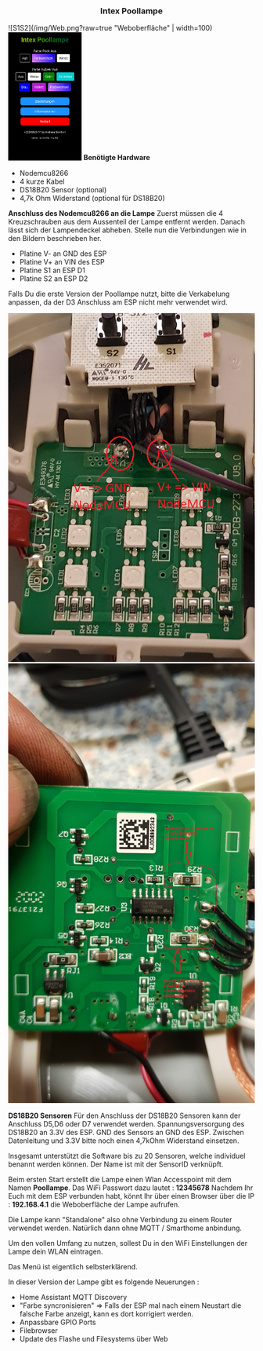### <center>Intex Poollampe</center>
![S1S2](/img/Web.png?raw=true "Weboberfläche" | width=100)
<img src="/img/Web.png" width="150">
**Benötigte Hardware**
- Nodemcu8266
- 4 kurze Kabel
- DS18B20 Sensor (optional)
- 4,7k Ohm Widerstand (optional für DS18B20)


**Anschluss des Nodemcu8266 an die Lampe**
Zuerst müssen die 4 Kreuzschrauben aus dem Aussenteil der Lampe entfernt werden.
Danach lässt sich der Lampendeckel abheben.
Stelle nun die Verbindungen wie in den Bildern beschrieben her.

- Platine V- an GND des ESP
- Platine V+ an VIN des ESP
- Platine S1 an ESP D1
- Platine S2 an ESP D2

Falls Du die erste Version der Poollampe nutzt, bitte die Verkabelung anpassen, da der D3 Anschluss am ESP nicht mehr verwendet wird.

![VINGND](/img/nodemcu-vin.png?raw=true "VIN/GND")
![S1S2](/img/S1S2.jpg?raw=true "S1 und S2")

**DS18B20 Sensoren**
Für den Anschluss der DS18B20 Sensoren kann der Anschluss D5,D6 oder D7 verwendet werden. Spannungsversorgung des DS18B20 an 3.3V des ESP. GND des Sensors an GND des ESP. Zwischen Datenleitung und 3.3V bitte noch einen 4,7kOhm Widerstand einsetzen.

Insgesamt unterstützt die Software bis zu 20 Sensoren, welche individuel benannt werden können. Der Name ist mit der SensorID verknüpft.

Beim ersten Start erstellt die Lampe einen Wlan Accesspoint mit dem Namen **Poollampe**. Das WiFi Passwort dazu lautet : **12345678**
Nachdem Ihr Euch mit dem ESP verbunden habt, könnt Ihr über einen Browser über die IP : **192.168.4.1** die Weboberfläche der Lampe aufrufen.

Die Lampe kann "Standalone" also ohne Verbindung zu einem Router verwendet werden. Natürlich dann ohne MQTT / Smarthome anbindung.

Um den vollen Umfang zu nutzen, sollest Du in den WiFi Einstellungen der Lampe dein WLAN eintragen.

Das Menü ist eigentlich selbsterklärend.

In dieser Version der Lampe gibt es folgende Neuerungen : 
- Home Assistant MQTT Discovery
- "Farbe syncronisieren" => Falls der ESP mal nach einem Neustart die falsche Farbe anzeigt, kann es dort korrigiert werden.
- Anpassbare GPIO Ports
- Filebrowser
- Update des Flashe und Filesystems über Web

